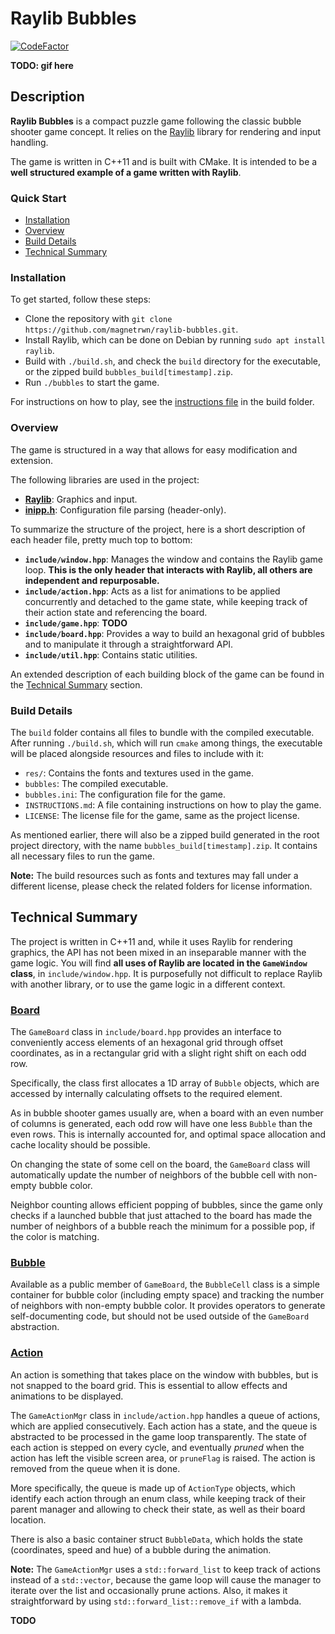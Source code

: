 # Raylib Bubbles

[![CodeFactor](https://www.codefactor.io/repository/github/magnetrwn/raylib-bubbles/badge)](https://www.codefactor.io/repository/github/magnetrwn/raylib-bubbles)

**TODO: gif here**

## Description

**Raylib Bubbles** is a compact puzzle game following the classic bubble shooter game concept. It relies on the [Raylib](https://www.raylib.com/) library for rendering and input handling.

The game is written in C++11 and is built with CMake. It is intended to be a **well structured example of a game written with Raylib**.

### Quick Start

+ [Installation](#installation)
+ [Overview](#overview)
+ [Build Details](#build-details)
+ [Technical Summary](#technical-summary)

### Installation

To get started, follow these steps:

+ Clone the repository with `git clone https://github.com/magnetrwn/raylib-bubbles.git`.
+ Install Raylib, which can be done on Debian by running `sudo apt install raylib`.
+ Build with `./build.sh`, and check the `build` directory for the executable, or the zipped build `bubbles_build[timestamp].zip`.
+ Run `./bubbles` to start the game.

For instructions on how to play, see the [instructions file](build/INSTRUCTIONS.md) in the build folder.

### Overview

The game is structured in a way that allows for easy modification and extension.

The following libraries are used in the project:

+ **[Raylib](https://www.raylib.com/)**: Graphics and input.
+ **[inipp.h](https://github.com/mcmtroffaes/inipp)**: Configuration file parsing (header-only).

To summarize the structure of the project, here is a short description of each header file, pretty much top to bottom:

+ **`include/window.hpp`**: Manages the window and contains the Raylib game loop. **This is the only header that interacts with Raylib, all others are independent and repurposable.**
+ **`include/action.hpp`**: Acts as a list for animations to be applied concurrently and detached to the game state, while keeping track of their action state and referencing the board.
+ **`include/game.hpp`**: **TODO**
+ **`include/board.hpp`**: Provides a way to build an hexagonal grid of bubbles and to manipulate it through a straightforward API.
+ **`include/util.hpp`**: Contains static utilities.

An extended description of each building block of the game can be found in the [Technical Summary](#technical-summary) section.

### Build Details

The `build` folder contains all files to bundle with the compiled executable. After running `./build.sh`, which will run `cmake` among things, the executable will be placed alongside resources and files to include with it:

+ `res/`: Contains the fonts and textures used in the game.
+ `bubbles`: The compiled executable.
+ `bubbles.ini`: The configuration file for the game.
+ `INSTRUCTIONS.md`: A file containing instructions on how to play the game.
+ `LICENSE`: The license file for the game, same as the project license.

As mentioned earlier, there will also be a zipped build generated in the root project directory, with the name `bubbles_build[timestamp].zip`. It contains all necessary files to run the game.

**Note:** The build resources such as fonts and textures may fall under a different license, please check the related folders for license information.

## Technical Summary

The project is written in C++11 and, while it uses Raylib for rendering graphics, the API has not been mixed in an inseparable manner with the game logic. You will find **all uses of Raylib are located in the `GameWindow` class**, in `include/window.hpp`. It is purposefully not difficult to replace Raylib with another library, or to use the game logic in a different context.

### [Board](include/board.hpp)

The `GameBoard` class in `include/board.hpp` provides an interface to conveniently access elements of an hexagonal grid through offset coordinates, as in a rectangular grid with a slight right shift on each odd row.

Specifically, the class first allocates a 1D array of `Bubble` objects, which are accessed by internally calculating offsets to the required element.

As in bubble shooter games usually are, when a board with an even number of columns is generated, each odd row will have one less `Bubble` than the even rows. This is internally accounted for, and optimal space allocation and cache locality should be possible.

On changing the state of some cell on the board, the `GameBoard` class will automatically update the number of neighbors of the bubble cell with non-empty bubble color.

Neighbor counting allows efficient popping of bubbles, since the game only checks if a launched bubble that just attached to the board has made the number of neighbors of a bubble reach the minimum for a possible pop, if the color is matching.

### [Bubble](include/board.hpp)

Available as a public member of `GameBoard`, the `BubbleCell` class is a simple container for bubble color (including empty space) and tracking the number of neighbors with non-empty bubble color. It provides operators to generate self-documenting code, but should not be used outside of the `GameBoard` abstraction.

### [Action](include/action.hpp)

An action is something that takes place on the window with bubbles, but is not snapped to the board grid. This is essential to allow effects and animations to be displayed.

The `GameActionMgr` class in `include/action.hpp` handles a queue of actions, which are applied consecutively. Each action has a state, and the queue is abstracted to be processed in the game loop transparently. The state of each action is stepped on every cycle, and eventually *pruned* when the action has left the visible screen area, or `pruneFlag` is raised. The action is removed from the queue when it is done.

More specifically, the queue is made up of `ActionType` objects, which identify each action through an enum class, while keeping track of their parent manager and allowing to check their state, as well as their board location.

There is also a basic container struct `BubbleData`, which holds the state (coordinates, speed and hue) of a bubble during the animation.

**Note:** The `GameActionMgr` uses a `std::forward_list` to keep track of actions instead of a `std::vector`, because the game loop will cause the manager to iterate over the list and occasionally prune actions. Also, it makes it straightforward by using `std::forward_list::remove_if` with a lambda.

**TODO**
